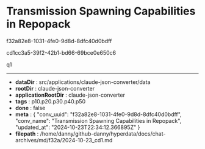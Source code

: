 # Transmission Spawning Capabilities in Repopack

f32a82e8-1031-4fe0-9d8d-8dfc40d0bdff

cd1cc3a5-39f2-42b1-bd66-69bce0e650c6

q1

---

* **dataDir** : src/applications/claude-json-converter/data
* **rootDir** : claude-json-converter
* **applicationRootDir** : claude-json-converter
* **tags** : p10.p20.p30.p40.p50
* **done** : false
* **meta** : {
  "conv_uuid": "f32a82e8-1031-4fe0-9d8d-8dfc40d0bdff",
  "conv_name": "Transmission Spawning Capabilities in Repopack",
  "updated_at": "2024-10-23T22:34:12.366895Z"
}
* **filepath** : /home/danny/github-danny/hyperdata/docs/chat-archives/md/f32a/2024-10-23_cd1.md